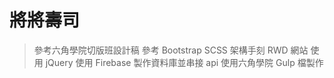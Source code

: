 # 將將壽司

> 參考六角學院切版班設計稿
> 參考 Bootstrap SCSS 架構手刻 RWD 網站
> 使用 jQuery 
> 使用 Firebase 製作資料庫並串接 api
> 使用六角學院 Gulp 檔製作